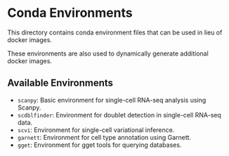 # Conda Environments
This directory contains conda environment files that can be used in lieu of docker images.

These environments are also used to dynamically generate additional docker images.

## Available Environments
- `scanpy`: Basic environment for single-cell RNA-seq analysis using Scanpy.
- `scdblfinder`: Environment for doublet detection in single-cell RNA-seq data.
- `scvi`: Environment for single-cell variational inference.
- `garnett`: Environment for cell type annotation using Garnett.
- `gget`: Environment for gget tools for querying databases.
